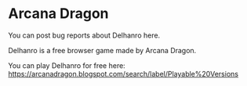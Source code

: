 # Arcana Dragon

You can post bug reports about Delhanro here.

Delhanro is a free browser game made by Arcana Dragon.

You can play Delhanro for free here: https://arcanadragon.blogspot.com/search/label/Playable%20Versions
